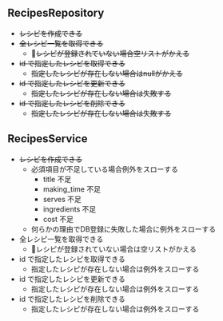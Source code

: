 ## RecipesRepository
- ~~レシピを作成できる~~
- ~~全レシピ一覧を取得できる~~
    - ~~レシピが登録されていない場合空リストがかえる~~
- ~~id で指定したレシピを取得できる~~
    - ~~指定したレシピが存在しない場合はnullがかえる~~
- ~~id で指定したレシピを更新できる~~
    - ~~指定したレシピが存在しない場合は失敗する~~
- ~~id で指定したレシピを削除できる~~
    - ~~指定したレシピが存在しない場合は失敗する~~

## RecipesService
- ~~レシピを作成できる~~
    - 必須項目が不足している場合例外をスローする
        - title 不足
        - making_time 不足
        - serves 不足
        - ingredients 不足
        - cost 不足
    - 何らかの理由でDB登録に失敗した場合に例外をスローする
- 全レシピ一覧を取得できる
    - レシピが登録されていない場合は空リストがかえる
- id で指定したレシピを取得できる
    - 指定したレシピが存在しない場合は例外をスローする
- id で指定したレシピを更新できる
    - 指定したレシピが存在しない場合は例外をスローする
- id で指定したレシピを削除できる
    - 指定したレシピが存在しない場合は例外をスローする